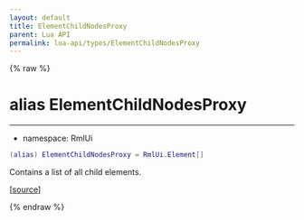 ```yaml
---
layout: default
title: ElementChildNodesProxy
parent: Lua API
permalink: lua-api/types/ElementChildNodesProxy
---
```


{% raw %}

# alias ElementChildNodesProxy
---

- namespace: RmlUi



```lua
(alias) ElementChildNodesProxy = RmlUi.Element[]
```




Contains a list of all child elements.

[<a href="https://github.com/beyond-all-reason/RecoilEngine/blob/b29554ca8a91605fa235eafe60ad740783359665/rts/Rml/SolLua/bind/Global.cpp#L118-L121" target="_blank">source</a>]


{% endraw %}